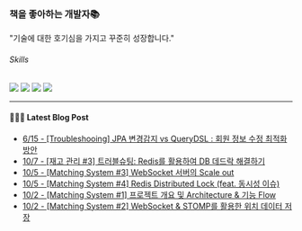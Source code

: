 
### 책을 좋아하는 개발자📚
"기술에 대한 호기심을 가지고 꾸준히 성장합니다."

###### Skills
<img src="https://img.shields.io/badge/java-c74634?style=flat-square&logo=oracle&logoColor=white"> <img src="https://img.shields.io/badge/spring-6DB33F?style=flat-square&logo=spring&logoColor=white"> <img src="https://img.shields.io/badge/mysql-4479A1?style=flat-square&logo=mysql&logoColor=white"> <img src="https://img.shields.io/badge/redis-DC382D?style=flat-square&logo=redis&logoColor=white">

------
#### 💁🏻‍♂️ Latest Blog Post

 - [6/15 - [Troubleshooing] JPA 변경감지 vs QueryDSL : 회원 정보 수정 최적화 방안](https://syeon2.github.io/devlog/tosstock-improve-updatequery.html)
 - [10/7 - [재고 관리 #3] 트러블슈팅: Redis를 활용하여 DB 데드락 해결하기](https://syeon2.github.io/devlog/sm-project3.html)
 - [10/5 - [Matching System #3] WebSocket 서버의 Scale out](https://syeon2.github.io/devlog/matching-system3.html)
 - [10/5 - [Matching System #4] Redis Distributed Lock (feat. 동시성 이슈)](https://syeon2.github.io/devlog/matching-system4.html)
 - [10/2 - [Matching System #1] 프로젝트 개요 및 Architecture &amp; 기능 Flow](https://syeon2.github.io/devlog/matching-system1.html)
 - [10/2 - [Matching System #2] WebSocket &amp; STOMP를 활용한 위치 데이터 저장](https://syeon2.github.io/devlog/matching-system2.html)
